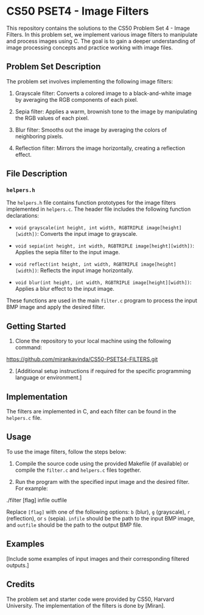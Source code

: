 # CS50 PSET4 - Image Filters

This repository contains the solutions to the CS50 Problem Set 4 - Image Filters. In this problem set, we implement various image filters to manipulate and process images using C. The goal is to gain a deeper understanding of image processing concepts and practice working with image files.

## Problem Set Description

The problem set involves implementing the following image filters:

1. Grayscale filter: Converts a colored image to a black-and-white image by averaging the RGB components of each pixel.

2. Sepia filter: Applies a warm, brownish tone to the image by manipulating the RGB values of each pixel.

3. Blur filter: Smooths out the image by averaging the colors of neighboring pixels.

4. Reflection filter: Mirrors the image horizontally, creating a reflection effect.

## File Description

### `helpers.h`

The `helpers.h` file contains function prototypes for the image filters implemented in `helpers.c`. The header file includes the following function declarations:

- `void grayscale(int height, int width, RGBTRIPLE image[height][width])`: Converts the input image to grayscale.

- `void sepia(int height, int width, RGBTRIPLE image[height][width])`: Applies the sepia filter to the input image.

- `void reflect(int height, int width, RGBTRIPLE image[height][width])`: Reflects the input image horizontally.

- `void blur(int height, int width, RGBTRIPLE image[height][width])`: Applies a blur effect to the input image.

These functions are used in the main `filter.c` program to process the input BMP image and apply the desired filter.

## Getting Started

1. Clone the repository to your local machine using the following command:

https://github.com/mirankavinda/CS50-PSETS4-FILTERS.git

2. [Additional setup instructions if required for the specific programming language or environment.]

## Implementation

The filters are implemented in C, and each filter can be found in the `helpers.c` file.

## Usage

To use the image filters, follow the steps below:

1. Compile the source code using the provided Makefile (if available) or compile the `filter.c` and `helpers.c` files together.

2. Run the program with the specified input image and the desired filter. For example:

./filter [flag] infile outfile


Replace `[flag]` with one of the following options: `b` (blur), `g` (grayscale), `r` (reflection), or `s` (sepia). `infile` should be the path to the input BMP image, and `outfile` should be the path to the output BMP file.

## Examples

[Include some examples of input images and their corresponding filtered outputs.]

## Credits

The problem set and starter code were provided by CS50, Harvard University. The implementation of the filters is done by [Miran].
